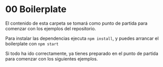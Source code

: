 # 00 Boilerplate

El contenido de esta carpeta se tomará como punto de partida para comenzar con los ejemplos del repositorio.

Para instalar las dependencias ejecuta `npm install`, y puedes arrancar el boilerplate con `npm start`

Si todo ha ido correctamente, ya tienes preparado en el punto de partida para comenzar con los siguientes ejemplos.
